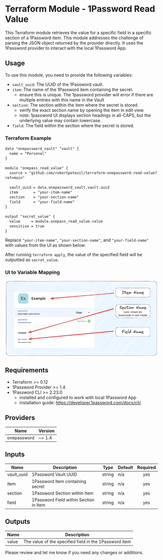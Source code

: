# Terraform Module - 1Password Read Value

This Terraform module retrieves the value for a specific field in a specific section of a 1Password item. This module addresses the challenge of parsing the JSON object returned by the provider directly.  It uses the 1Password provider to interact with the local 1Password App.

## Usage

To use this module, you need to provide the following variables:

- `vault_uuid`: The UUID of the 1Password vault.
- `item`: The name of the 1Password item containing the secret.
  - ensure this is unique.  The 1password provider will error if there are multiple entries with this name in the Vault
- `section`: The section within the item where the secret is stored.
  - verify the exact section name by opening the item in edit view.
  - note: 1password UI displays section headings in all-CAPS, but the underlying value may contain lowercase.
- `field`: The field within the section where the secret is stored.

### Terraform Example

``` hcl
data "onepassword_vault" "vault" {
  name = "Personal"
}

module "onepass_read_value" {
  source = "github.com/robertpeteuil/terraform-onepassword-read-value?ref=main"

  vault_uuid = data.onepassword_vault.vault.uuid
  item       = "your-item-name"
  section    = "your-section-name"
  field      = "your-field-name"
}

output "secret_value" {
  value     = module.onepass_read_value.value
  sensitive = true
}
```

Replace `"your-item-name"`, `"your-section-name"`, and `"your-field-name"` with values from the UI as shown below.

After running `terraform apply`, the value of the specified field will be outputted as `secret_value`.

### UI to Variable Mapping

![images/1pass-item-meta-sm.png](images/1pass-item-meta-sm.png)

## Requirements

- Terraform >= 0.12
- 1Password Provider >= 1.4
- 1Password CLI >= 2.23.0
  - installed and configured to work with local 1Password App
  - installation guide: <https://developer.1password.com/docs/cli/>

## Providers

| Name | Version |
|------|---------|
| onepassword | ~> 1.4 |

## Inputs

| Name | Description | Type | Default | Required |
|------|-------------|------|---------|:--------:|
| vault_uuid | 1Password Vault UUID | string | n/a | yes |
| item | 1Password Item containing secret | string | n/a | yes |
| section | 1Password Section within Item | string | n/a | yes |
| field | 1Password Field within Section in Item | string | n/a | yes |

## Outputs

| Name | Description |
|------|-------------|
| value | The value of the specified field in the 1Password item |

Please review and let me know if you need any changes or additions.

